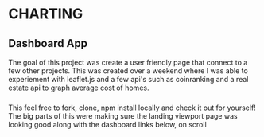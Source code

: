 # CHARTING



## Dashboard App

The goal of this project was create a user friendly page that connect to a few other projects. This was created over a weekend where I was able to experiement with leaflet.js and a few api's such as coinranking and a real estate api to graph average cost of homes.

### 

This feel free to fork, clone, npm install locally and check it out for yourself! The big parts of this were making sure the landing viewport page was looking good along with the dashboard links below, on scroll

